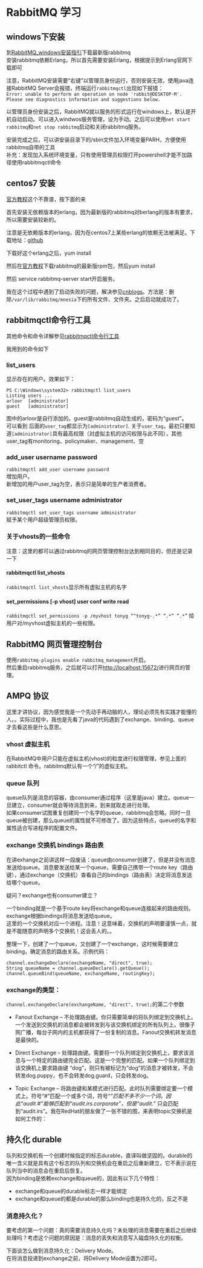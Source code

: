 # RabbitMQ 学习

## windows下安装

到[RabbitMQ_windows安装指引](http://www.rabbitmq.com/install-windows.html)下载最新版rabbitmq   
安装rabbitmq依赖Erlang，所以首先需要安装Erlang，根据提示到Erlang官网下载即可   

注意，RabbitMQ安装需要“右键”以管理员身份运行，否则安装无效，使用java连接RabbitMQ Server会报错，终端运行`rabbitmqctl`出现如下报错：  
`Error: unable to perform an operation on node 'rabbit@DESKTOP-M'. Please see diagnostics information and suggestions below.`  

以管理员身份安装之后，RabbitMQ就以服务的形式运行在windows上，默认是开机自动启动。可以进入windwos服务管理，设为手动。之后可以使用`net start rabbitmq`和`net stop rabbitmq`启动和关闭rabbitmq服务。  

安装完成之后，可以讲安装目录下的/sbin文件加入环境变量PARH，方便使用rabbitmq自带的工具   
补充：发现加入系统环境变量，只有使用管理员权限打开powershell才能不加路径使用rabbitmqctl命令

## centos7 安装

[官方教程](http://www.rabbitmq.com/install-rpm.html)这个不靠谱，按下面的来

首先安装无依赖版本的erlang，因为最新版的rabbitmq对berlang的版本有要求，所以需要安装较新的。

注意是无依赖版本的erlang，因为在centos7上某些erlang的依赖无法被满足。下载地址：[github](https://github.com/rabbitmq/erlang-rpm)

下载好这个erlang之后，yum install

然后在[官方教程](http://www.rabbitmq.com/install-rpm.html)下载rabbitmq的最新版rpm包，然后yum install

然后 service rabbitmq-server start开启服务。

我在这个过程中遇到了启动失败的问题，解决参见[cnblogs](https://www.cnblogs.com/straycats/p/7719933.html)。方法是：删除`/var/lib/rabbitmq/mnesia`下的所有文件、文件夹。之后启动就成功了。

## rabbitmqctl命令行工具

其他命令和命令详解参见[rabbitmqctl命令行工具](http://www.rabbitmq.com/rabbitmqctl.8.html)   

我用到的命令如下   

### list_users

显示存在的用户。效果如下：  
```
PS C:\Windows\system32> rabbitmqctl list_users
Listing users ...
arloor  [administrator]
guest   [administrator]
```

图中的arloor是自行添加的。guest是rabbitmq自动生成的，密码为“guest”。  
可以看到 后面的`user_tag`都显示为`[administrator]`.
关于`user_tag`。最初只要知道`[administrator]`具有最高权限（对虚拟主机的访问权限与此不同），其他user_tag有monitoring、policymaker、management、空  

### add_user username password

`rabbitmqctl add_user username password`  
增加用户。   
新增加的用户user_tag为空，表示只是简单的生产者消费者。

### set_user_tags username administrator

`rabbitmqctl set_user_tags username administrator`  
赋予某个用户超级管理员权限。

### 关于vhosts的一些命令

注意：这里的都可以通过rabbitmq的网页管理控制台达到相同目的，但还是记录一下   

#### rabbitmqctl list_vhosts

`rabbitmqctl list_vhosts`显示所有虚拟主机的名字

#### set_permissions [-p vhost] user conf write read

`rabbitmqctl set_permissions -p /myvhost tonyg “^tonyg-.*” “.*” “.*”`  给用户对/myvhost虚拟主机的一些权限。


## RabbitMQ 网页管理控制台

使用`rabbitmq-plugins enable rabbitmq_management`开启。  
然后重启rabbitmq服务，之后就可以打开[http://localhost:15672/](http://localhost:15672/)进行网页的管理。  

## AMPQ 协议

这里才讲协议，因为感觉我是一个先动手再动脑的人，理论必须先有实践才能懂的人。。实际过程中，我也是先看了java的代码遇到了exchange、binding、queue才去看这些是什么意思。   

### vhost 虚拟主机

在RabbitMQ中用户只能在虚拟主机(vhost)的粒度进行权限管理，参见上面的rabbitctl 命令。rabbitmq默认有一个“/”的虚拟主机。   

### queue 队列

queue队列是消息的容器，由consumer通过程序（这里是java）建立。queue一旦建立，consumer就会等待消息到来，到来就取走进行处理。  
如果consumer试图重复创建同一个名字的queue，rabbitmq会忽略。同时一旦queue被创建，那么queue的属性就不可修改了。因为这些特点，queue的名字和属性适合写进程序的配置文件。

### exchange 交换机 bindings 路由表

在讲exhange之前讲这样一段废话：queue由consumer创建了，但是并没有消息发送给queue。消息要发送给某一个queue，需要自己携带一个route key（路由键），通过exchange（交换机）查看自己的bindings（路由表）决定将消息发送给哪个queue。

疑问？exchange也有consumer建立？

一个binding就是一个基于route key将exchange和queue连接起来的路由规则。   
exchange根据bindings将消息发送给queue。   
这里的一个交换机对应一个进程。注意！这意味着，交换机的声明要谨慎一点，就是不能随意的声明多个交换机！这会丢人的。。  

整理一下，创建了一个queue，又创建了一个exchange，这时候需要建立binding，确定消息的路由关系。示例代码：
```
channel.exchangeDeclare(exchangeName, "direct", true);
String queueName = channel.queueDeclare().getQueue();
channel.queueBind(queueName, exchangeName, routingKey);
```

### exchange的类型：

`channel.exchangeDeclare(exchangeName, "direct", true);`的第二个参数

- Fanout Exchange – 不处理路由键。你只需要简单的将队列绑定到交换机上。一个发送到交换机的消息都会被转发到与该交换机绑定的所有队列上。很像子网广播，每台子网内的主机都获得了一份复制的消息。Fanout交换机转发消息是最快的。

- Direct Exchange – 处理路由键。需要将一个队列绑定到交换机上，要求该消息与一个特定的路由键完全匹配。这是一个完整的匹配。如果一个队列绑定到该交换机上要求路由键 “dog”，则只有被标记为“dog”的消息才被转发，不会转发dog.puppy，也不会转发dog.guard，只会转发dog。

- Topic Exchange – 将路由键和某模式进行匹配。此时队列需要绑定要一个模式上。符号“#”匹配一个或多个词，符号“*”匹配不多不少一个词。因此“audit.#”能够匹配到“audit.irs.corporate”，但是“audit.*” 只会匹配到“audit.irs”。我在RedHat的朋友做了一张不错的图，来表明topic交换机是如何工作的：

## 持久化 durable

队列和交换机有一个创建时候指定的标志durable，直译叫做坚固的。durable的唯一含义就是具有这个标志的队列和交换机会在重启之后重新建立，它不表示说在队列当中的消息会在重启后恢复。   
因为binding是依赖exchange和queue的，因此有以下几个特性：
- exchange和queue的durable标志一样才能绑定
- exchange和queue的都是durable的那么binding也是持久化的，反之不是

### 消息持久化？

要考虑的第一个问题：真的需要消息持久化吗？未处理的消息需要在重启之后继续处理吗？考虑这个问题的原因是：消息的丢失和消息写入磁盘持久化的权衡。  

下面谈怎么做到消息持久化：Delivery Mode。  
在将消息投递到exchange之前，将Delivery Mode设置为2即可。  

